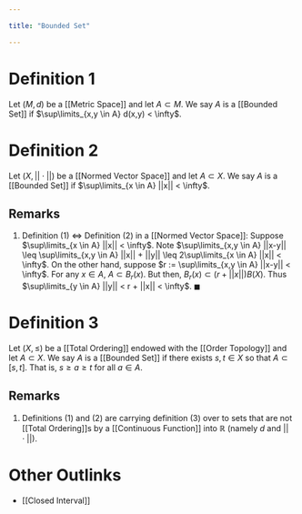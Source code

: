 ```yaml
---

title: "Bounded Set"

---
```

# Definition 1
Let $(M, d)$ be a [[Metric Space]] and let $A \subset M$. We say $A$ is a [[Bounded Set]] if $\sup\limits_{x,y \in A} d(x,y) < \infty$. 
# Definition 2
Let $(X, ||\cdot||)$ be a [[Normed Vector Space]] and let $A \subset X$. We say $A$ is a [[Bounded Set]] if $\sup\limits_{x \in A} ||x|| < \infty$. 
## Remarks
1. Definition (1) $\Leftrightarrow$ Definition (2) in a [[Normed Vector Space]]: Suppose $\sup\limits_{x \in A} ||x|| < \infty$. Note $\sup\limits_{x,y \in A} ||x-y|| \leq \sup\limits_{x,y \in A} ||x|| + ||y|| \leq 2\sup\limits_{x \in A} ||x|| < \infty$. On the other hand, suppose $r := \sup\limits_{x,y \in A} ||x-y|| < \infty$. For any $x \in A$, $A \subset B_{r}(x)$. But then, $B_{r}(x) \subset (r + ||x||)B(X)$. Thus $\sup\limits_{y \in A} ||y|| < r + ||x|| < \infty$. $\blacksquare$

# Definition 3
Let $(X, \leq)$ be a [[Total Ordering]] endowed with the [[Order Topology]] and let $A \subset X$. We say $A$ is a [[Bounded Set]] if there exists $s,t \in X$ so that $A \subset [s,t]$. That is,  $s \geq a \geq t$ for all $a \in A$.

## Remarks
1. Definitions (1) and (2) are carrying definition (3) over to sets that are not [[Total Ordering]]s by a [[Continuous Function]] into $\mathbb{R}$ (namely $d$ and $||\cdot||$).

# Other Outlinks
- [[Closed Interval]]